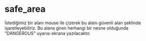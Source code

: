 # safe_area

İstediğimiz bir alanı mouse ile çizerek bu alanı güvenli alan şeklinde işaretleyebiliriz. Bu alana giren herhangi bir nesne olduğunda "DANGEROUS" uyarısı ekrana yazılacaktır.
